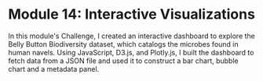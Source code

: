 # Module 14: Interactive Visualizations
In this module's Challenge, I created an interactive dashboard to explore the Belly Button Biodiversity dataset, which catalogs the microbes found in human navels. Using JavaScript, D3.js, and Plotly.js, I built the dashboard to fetch data from a JSON file and used it to construct a bar chart, bubble chart and a metadata panel.
